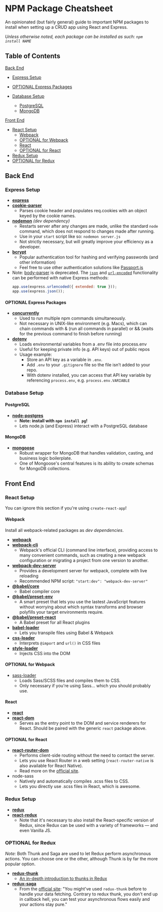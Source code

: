 # NPM Package Cheatsheet

An opinionated (but fairly general) guide to important NPM packages to install when setting up a CRUD app using React and Express.

_Unless otherwise noted, each package can be installed as such: `npm install NAME`_

## Table of Contents

[Back End](#Back-End)

- [Express Setup](#Express-Setup)
- [OPTIONAL Express Packages](#OPTIONAL-Express-Packages)

- [Database Setup](#Database-Setup)
  - [PostgreSQL](#PostgreSQL)
  - [MongoDB](#PostgreSQL)

[Front End](#Front-End)

- [React Setup](#React-Setup)
  - [Webpack](#Webpack)
  - [OPTIONAL for Webpack](#optional-for-webpack)
  - [React](#React)
  - [OPTIONAL for React](#React)
- [Redux Setup](#redux-setup)
- [OPTIONAL for Redux](#optional-for-redux)

## Back End

### Express Setup

- [**express**](https://expressjs.com/)
- [**cookie-parser**](https://www.npmjs.com/package/cookie-parser)
  - Parses cookie header and populates req.cookies with an object keyed by the cookie names.
- [**nodemon**](https://www.npmjs.com/package/nodemon) _(dev dependency)_
  - Restarts server after any changes are made, unlike the standard `node` command, which does not respond to changes made after running.
  - Use in your `start` script like so: `nodemon server.js`
  - Not strictly necessary, but will greatly improve your efficiency as a developer.
- [**bcrypt** ](https://www.npmjs.com/package/bcrypt)
  - Popular authentication tool for hashing and verifying passwords (and other information)
  - Feel free to use other authentication solutions like [Passport.js](https://www.npmjs.com/package/passport)
- Note: [body-parser](https://www.npmjs.com/package/body-parser) is deprecated. The [`json`](http://expressjs.com/en/api.html#express.json) and [`url-encoded`](http://expressjs.com/en/5x/api.html#express.urlencoded) functionality can be performed with native Express methods:
  ```javascript
  app.use(express.urlencoded({ extended: true }));
  app.use(express.json());
  ```

#### OPTIONAL Express Packages

- [**concurrently**](https://www.npmjs.com/package/concurrently)
  - Used to run multiple npm commands simultaneously.
  - Not necessary in UNIX-like environment (e.g. Macs), which can chain commands with & (run all commands in parallel) or && (waits for the previous command to finish before running)
- [**dotenv**](https://www.npmjs.com/package/dotenv)
  - Loads environmental variables from a .env file into process.env
  - Useful for keeping private info (e.g. API keys) out of public repos
  - Usage example:
    - Store an API key as a variable in `.env`.
    - Add `.env` to your `.gitignore` file so the file isn’t added to your repo.
    - With dotenv installed, you can access that API key variable by referencing `process.env`, e.g. `process.env.VARIABLE`

### Database Setup

#### PostgreSQL

- [**node-postgres**](https://node-postgres.com/)
  - **Note: install with `npm install pg`!**
  - Lets node.js (and Express) interact with a PostgreSQL database

#### MongoDB

- [**mongoose**](https://mongoosejs.com/)
  - Robust wrapper for MongoDB that handles validation, casting, and business logic boilerplate.
  - One of Mongoose's central features is its ability to create schemas for MongoDB collections.

## Front End

### React Setup

You can ignore this section if you're using `create-react-app`!

#### Webpack

Install all webpack-related packages as _dev dependencies_.

- [**webpack**](https://webpack.js.org/)
- [**webpack-cli**](https://www.npmjs.com/package/webpack-cli)
  - Webpack's official CLI (command line interface), providing access to many convenient commands, such as creating a new webpack configuration or migrating a project from one version to another.
- [**webpack-dev-server**](https://www.npmjs.com/package/webpack-dev-server)
  - Provides a development server for webpack, complete with live reloading
  - Recommended NPM script: `"start:dev": "webpack-dev-server"`
- [**@babel/core**](https://babeljs.io/docs/en/next/babel-core.html)
  - Babel compiler core
- [**@babel/preset-env**](https://babeljs.io/docs/en/next/babel-preset-env.html)
  - A smart preset that lets you use the lastest JavaScript features without worrying about which syntax transforms and browser polyfills your target environments require.
- [**@babel/preset-react**](https://babeljs.io/docs/en/next/babel-preset-react.html)
  - A Babel preset for all React plugins
- [**babel-loader**](https://www.npmjs.com/package/babel-loader)
  - Lets you transpile files using Babel & Webpack
- [**css-loader**](https://www.npmjs.com/package/css-loader)
  - Interprets `@import` and `url()` in CSS files
- [**style-loader**](https://www.npmjs.com/package/style-loader)
  - Injects CSS into the DOM

#### OPTIONAL for Webpack

- [sass-loader](https://www.npmjs.com/package/sass-loader)
  - Loads Sass/SCSS files and compiles them to CSS.
  - Only necessary if you're using Sass... which you should probably use.

#### React

- [**react**](https://reactjs.org/)
- [**react-dom**](https://www.npmjs.com/package/react-dom)
  - Serves as the entry point to the DOM and service renderers for React. Should be paired with the generic `react` package above.

#### OPTIONAL for React

- [**react-router-dom**](https://www.npmjs.com/package/react-router-dom)
  - Performs client-side routing without the need to contact the server.
  - Lets you use React Router in a web setting (`react-router-native` is also available for React Native).
  - Read more on the [official site](https://reacttraining.com/react-router/).
- node-sass
  - Natively and automatically compiles .scss files to CSS.
  - Lets you directly use .scss files in React, which is awesome.

### Redux Setup

- [**redux**](https://redux.js.org/)
- [**react-redux**](https://react-redux.js.org/)
  - Note that it's necessary to also install the React-specific version of Redux, since Redux can be used with a variety of frameworks — and even Vanilla JS.

### OPTIONAL for Redux

_Note:_ Both Thunk and Saga are used to let Redux perform asynchronous actions. You can choose one or the other, although Thunk is by far the more popular option.

- [**redux-thunk**](https://www.npmjs.com/package/redux-thunk)
  - [An in-depth introduction to thunks in Redux](http://stackoverflow.com/questions/35411423/how-to-dispatch-a-redux-action-with-a-timeout/35415559#35415559)
- [**redux-saga**](https://redux-saga.js.org/)
  - From the [official site](https://redux-saga.js.org/): "You might've used `redux-thunk` before to handle your data fetching. Contrary to redux thunk, you don't end up in callback hell, you can test your asynchronous flows easily and your actions stay pure."
